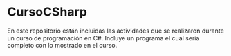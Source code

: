 # CursoCSharp

<!----Descripción---->
En este repositorio están incluidas las actividades que se realizaron durante un curso de programación en C#. Incluye un programa el cual seria completo con lo mostrado en el curso.
<!----Separador de la descripción---->

<!----Directorio con descripción de los programas---->

<!----Separador del directorio con descripción de los programas---->